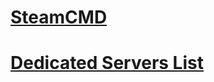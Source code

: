 # [SteamCMD](https://developer.valvesoftware.com/wiki/SteamCMD)
# [Dedicated Servers List](https://developer.valvesoftware.com/wiki/Dedicated_Servers_List)